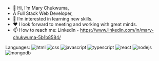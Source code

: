 - 👋 Hi, I’m Mary Chukwuma, 
- A Full Stack Web Developer,
- 👀 I’m interested in learning new skills.
- ❤️ I look forward to meeting and working with great minds.
- 📫 How to reach me: Linkedln - https://www.linkedin.com/in/mary-chukwuma-5b1b8584/

Languages:
![html](https://user-images.githubusercontent.com/91586774/156710770-80238f58-5df9-4710-9e9e-a85cbef84d52.png) 
![css](https://user-images.githubusercontent.com/91586774/156710803-72499fef-f072-48f0-a5f9-1b8e1886cfa3.png)
![javascript](https://user-images.githubusercontent.com/91586774/156710816-6a927696-2926-4222-9570-45ee6c411d56.png)
![typescript](https://user-images.githubusercontent.com/91586774/156711053-72b39d0a-afdd-4f71-853f-ef5101f46018.png)
![react](https://user-images.githubusercontent.com/91586774/156710834-f57450c7-09ad-4b35-bdfd-0902c0800a8e.png)
![nodejs](https://user-images.githubusercontent.com/91586774/156710837-9174ba24-cb7f-4127-b330-e273e9bf853b.png)
![mongodb](https://user-images.githubusercontent.com/91586774/156710864-c5daaa53-8b96-45f5-8a1a-acef485d12dd.png)



<!---
Marydez57/Marydez57 is a ✨ special ✨ repository because its `README.md` (this file) appears on your GitHub profile.
You can click the Preview link to take a look at your changes.
--->
